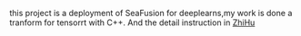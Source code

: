 this project is a deployment of SeaFusion  for deeplearns,my work is done a tranform for tensorrt with C++.
And the detail instruction in [ZhiHu](https://zhuanlan.zhihu.com/p/1939036160774107531)